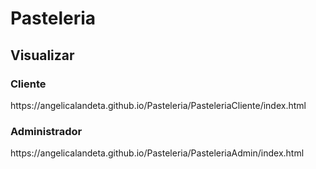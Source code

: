 # Pasteleria
<h2>Visualizar</h2>
<h3>Cliente</h3>
<p>https://angelicalandeta.github.io/Pasteleria/PasteleriaCliente/index.html</p>
<h3>Administrador</h3>
<p>https://angelicalandeta.github.io/Pasteleria/PasteleriaAdmin/index.html</p>
